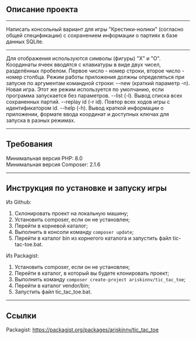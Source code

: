 ## Описание проекта

---

Написать консольный вариант для игры "Крестики-нолики" (согласно общей спецификации) с сохранением информации о партиях в базе данных SQLite.

---

Для отображения используются символы (фигуры) "X" и "O".
Координаты ячеек вводятся с клавиатуры в виде двух чисел, разделённых пробелом. Первое число - номер строки, второе число - номер столбца.
Режим работы приложения должны определяться при запуске по аргументам командной строки:
--new (краткий параметр -n). Новая игра. Этот же режим используется по умолчанию, если программа запускается без параметров.
--list (-l). Вывод списка всех сохраненных партий.
--replay id (-r id). Повтор всех ходов игры с идентификатором id.
--help (-h). Вывод краткой информации о приложении, формате ввода координат и доступных ключах для запуска в разных режимах.


* * *
## Требования

Минимальная версия PHP: 8.0 \
Минимальная версия Composer: 2.1.6

* * *

## Инструкция по установке и запуску игры

Из Github:

1. Склонировать проект на локальную машину;
2. Установить composer, если он не установлен;
3. Перейти в корневой каталог;
4. Выполнить в консоли команду `composer update`;
5. Перейти в каталог bin из корнегого каталога и запустить файл tic-tac-toe.bat.

Из Packagist:

1. Установить composer, если он не установлен;
2. Перейти в каталог, в который вы будете клонировать проект;
3. Выполнить команду `composer create-project ariskinnv/tic_tac_toe`;
4. Перейти в каталог vendor/bin;
5. Запустить файл tic_tac_toe.bat.

---

## Ссылки

Packagist: <https://packagist.org/packages/ariskinnv/tic_tac_toe>
